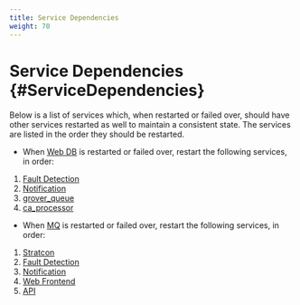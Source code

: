 ```yaml
---
title: Service Dependencies
weight: 70
---
```


# Service Dependencies {#ServiceDependencies}

Below is a list of services which, when restarted or failed over, should have other services restarted as well to maintain a consistent state.  The services are listed in the order they should be restarted.

 * When [Web DB](/circonus/on-premises/roles-services/web-db) is restarted or failed over, restart the following services, in order:
  1. [Fault Detection](/circonus/on-premises/roles-services/fault-detection)
  1. [Notification](/circonus/on-premises/roles-services/notifications)
  1. [grover_queue](/circonus/on-premises/roles-services/hub#circonus-grover_queue)
  1. [ca_processor](/circonus/on-premises/roles-services/ca)

 * When [MQ](/circonus/on-premises/roles-services/mq) is restarted or failed over, restart the following services, in order:
  1. [Stratcon](/circonus/on-premises/roles-services/stratcon)
  1. [Fault Detection](/circonus/on-premises/roles-services/fault-detection)
  1. [Notification](/circonus/on-premises/roles-services/notifications)
  1. [Web Frontend](/circonus/on-premises/roles-services/web-frontend)
  1. [API](/circonus/on-premises/roles-services/api)
